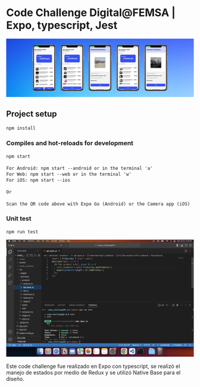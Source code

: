 # Code Challenge Digital@FEMSA | Expo, typescript, Jest


![Vista de la app](https://github.com/michellepennat/code_challengeDH/blob/main/assets/code_challenge.jpg)

## Project setup

```
npm install
```

### Compiles and hot-reloads for development

```
npm start

For Android: npm start --android or in the terminal 'a'
For Web: npm start --web or in the terminal 'w'
For iOS: npm start --ios

Or

Scan the QR code above with Expo Go (Android) or the Camera app (iOS)
```

### Unit test

```
npm run test
```

![Vista de la app](https://github.com/michellepennat/code_challengeDH/blob/main/assets/test.png)

Este code challenge fue realizado en Expo con typescript, se realizó el manejo de estados por medio de Redux y se utilizó Native Base para el diseño.
